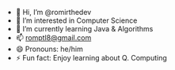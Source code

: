 - 👋 Hi, I’m @romirthedev
- 👀 I’m interested in Computer Science
- 🌱 I’m currently learning Java & Algorithms
- 📫 romptl8@gmail.com
- 😄 Pronouns: he/him
- ⚡ Fun fact: Enjoy learning about Q. Computing

<!---
romirthedev/romirthedev is a ✨ special ✨ repository because its `README.md` (this file) appears on your GitHub profile.
You can click the Preview link to take a look at your changes.
--->
